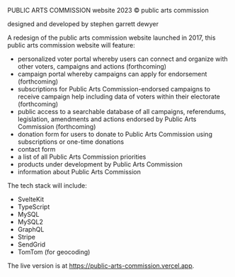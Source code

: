 PUBLIC ARTS COMMISSION website 2023
© public arts commission

designed and developed by stephen garrett dewyer

A redesign of the public arts commission website launched in 2017, this public arts commission website will feature:
- personalized voter portal whereby users can connect and organize with other voters, campaigns and actions (forthcoming)
- campaign portal whereby campaigns can apply for endorsement (forthcoming)
- subscriptions for Public Arts Commission-endorsed campaigns to receive campaign help including data of voters within their electorate (forthcoming)
- public access to a searchable database of all campaigns, referendums, legislation, amendments and actions endorsed by Public Arts Commission (forthcoming)
- donation form for users to donate to Public Arts Commission using subscriptions or one-time donations
- contact form
- a list of all Public Arts Commission priorities
- products under development by Public Arts Commission
- information about Public Arts Commission

The tech stack will include:
- SvelteKit
- TypeScript
- MySQL
- MySQL2
- GraphQL
- Stripe
- SendGrid
- TomTom (for geocoding)

The live version is at https://public-arts-commission.vercel.app.
